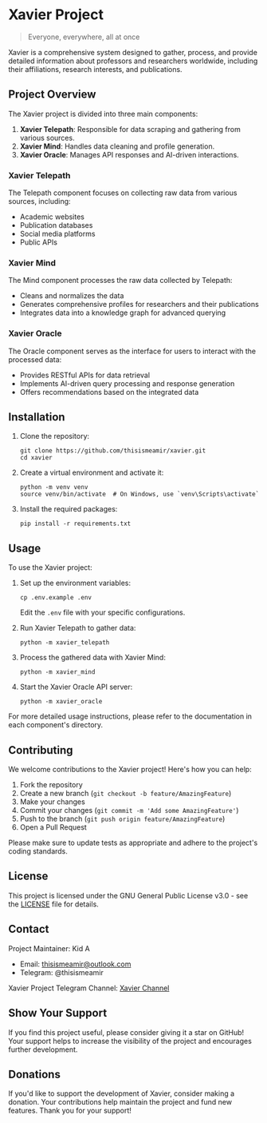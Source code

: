 # Xavier Project

> Everyone, everywhere, all at once

Xavier is a comprehensive system designed to gather, process, and provide detailed information about professors and researchers worldwide, including their affiliations, research interests, and publications.

## Project Overview

The Xavier project is divided into three main components:

1. **Xavier Telepath**: Responsible for data scraping and gathering from various sources.
2. **Xavier Mind**: Handles data cleaning and profile generation.
3. **Xavier Oracle**: Manages API responses and AI-driven interactions.

### Xavier Telepath

The Telepath component focuses on collecting raw data from various sources, including:

- Academic websites
- Publication databases
- Social media platforms
- Public APIs

### Xavier Mind

The Mind component processes the raw data collected by Telepath:

- Cleans and normalizes the data
- Generates comprehensive profiles for researchers and their publications
- Integrates data into a knowledge graph for advanced querying

### Xavier Oracle

The Oracle component serves as the interface for users to interact with the processed data:

- Provides RESTful APIs for data retrieval
- Implements AI-driven query processing and response generation
- Offers recommendations based on the integrated data

## Installation

1. Clone the repository:
   ```
   git clone https://github.com/thisismeamir/xavier.git
   cd xavier
   ```

2. Create a virtual environment and activate it:
   ```
   python -m venv venv
   source venv/bin/activate  # On Windows, use `venv\Scripts\activate`
   ```

3. Install the required packages:
   ```
   pip install -r requirements.txt
   ```

## Usage

To use the Xavier project:

1. Set up the environment variables:
   ```
   cp .env.example .env
   ```
   Edit the `.env` file with your specific configurations.

2. Run Xavier Telepath to gather data:
   ```
   python -m xavier_telepath
   ```

3. Process the gathered data with Xavier Mind:
   ```
   python -m xavier_mind
   ```

4. Start the Xavier Oracle API server:
   ```
   python -m xavier_oracle
   ```

For more detailed usage instructions, please refer to the documentation in each component's directory.

## Contributing

We welcome contributions to the Xavier project! Here's how you can help:

1. Fork the repository
2. Create a new branch (`git checkout -b feature/AmazingFeature`)
3. Make your changes
4. Commit your changes (`git commit -m 'Add some AmazingFeature'`)
5. Push to the branch (`git push origin feature/AmazingFeature`)
6. Open a Pull Request

Please make sure to update tests as appropriate and adhere to the project's coding standards.

## License

This project is licensed under the GNU General Public License v3.0 - see the [LICENSE](LICENSE) file for details.

## Contact

Project Maintainer: Kid A
- Email: thisismeamir@outlook.com
- Telegram: @thisismeamir

Xavier Project Telegram Channel: [Xavier Channel](https://t.me/+5qEkHVO-6V9iNjI8)

## Show Your Support

If you find this project useful, please consider giving it a star on GitHub! Your support helps to increase the visibility of the project and encourages further development.

## Donations

If you'd like to support the development of Xavier, consider making a donation. Your contributions help maintain the project and fund new features.
Thank you for your support!
